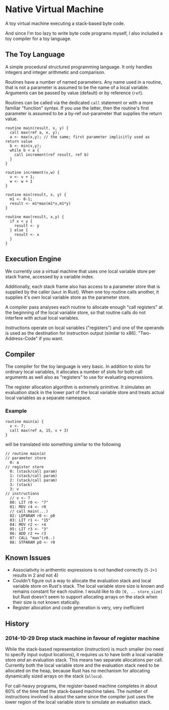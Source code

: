 Native Virtual Machine
======================

A toy virtual machine executing a stack-based byte code.

And since I'm too lazy to write byte code programs myself, I also included a toy compiler for a toy language.

The Toy Language
----------------
A simple procedural structured programming language. It only handles integers and integer arithmetic and comparison.

Routines have a number of named parameters. Any name used in a routine, that is not a parameter is assumed to be the name of a local variable. Arguments can be passed by value (default) or by reference (`ref`).

Routines can be called via the dedicated `call` statement or with a more familiar "function" syntax. If you use the latter, then the routine's first parameter is assumed to be a by-ref out-parameter that supplies the return value.

```
routine main(result, x, y) {
  call max(ref a, x, y);
  a <- max(x,y); // the same; first parameter implicitly used as return value
  b <- min(x,y);
  while b < a {
    call increment(ref result, ref b)
  }
}

routine increment(v,w) {
  v <- v + 1;
  w <- w + 1
}

routine min(result, x, y) {
  m1 <- 0-1;
  result <- m1*max(m1*x,m1*y)
}

routine max(result, x,y) {
  if x < y {
    result <- y
  } else {
    result <- x
  }
}
```

Execution Engine
----------------
We currently use a virtual machine that uses one local variable store per stack frame, accessed by a variable index. 

Additionally, each stack frame also has access to a parameter store that is supplied by the caller (`&mut` in Rust). When one toy routine calls another, it supplies it's own local variable store as the parameter store.

A compiler pass analyses each routine to allocate enough "call registers" at the beginning of the local variable store, so that routine calls do not interfere with actual local variables.

Instructions operate on local variables ("registers") and one of the operands is used as the destination for instruction output (similar to x86). "Two-Address-Code" if you want.

Compiler
--------
The compiler for the toy language is very basic. In addition to slots for ordinary local variables, it allocates a number of slots for both call arguments as well also as "registers" to use for evaluating expressions.

The register allocation algorithm is extremely primitive. It simulates an evaluation stack in the lower part of the local variable store and treats actual local variables as a separate namespace.

### Example
```
routine main(a) {
  v <- 7;
  call max(ref a, 15, v + 3)
}
```

will be translated into something similar to the following

```
// routine main(a)
// parameter store
  0: a
// register store
  0: (stack/call param)
  1: (stack/call param)
  2: (stack/call param)
  3: (stack)
  3: v
// instructions
  // v <- 7
  00: LIT r0 <- "7"
  01: MOV r4 <- r0
  // call main(...)
  02: LDPARAM r0 <- p0
  03: LIT r1 <- "15"
  04: MOV r2 <- r4
  05: LIT r3 <- "3"
  06: ADD r2 += r3
  07: CALL "max"(r0..)
  08: STPARAM p0 <- r0
```

Known Issues
------------

 * Associativity in arithemtic expressions is not handled correctly (`5-2+1` results in 2 and not 4)
 * Couldn't figure out a way to allocate the evaluation stack and local variable store on Rust's stack. The local variable store size is known and remains constant for each routine. I would like to do `[0, .. store_size]` but Rust doesn't seem to support allocating arrays on the stack when their size is not known statically.
 * Register allocation and code generation is very, very inefficient

History
-------

### 2014-10-29 Drop stack machine in favour of register machine
While the stack-based representation (instruction) is much smaller (no need to specify input output locations), it requires us to have both a local variable store *and* an evaluation stack. This means two separate allocations per call. Currently both the local variable store and the evaluation stack need to be allocated on the heap, because Rust has no mechanism for allocating dynamically sized arrays on the stack (`alloca`).

For call-heavy programs, the register-based machine completes in about 60% of the time that the stack-based machine takes. The number of instructions involved is about the same since the compiler just uses the lower region of the local variable store to simulate an evaluation stack.